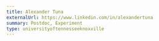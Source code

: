 ```yaml
---
title: Alexander Tuna
externalUrl: https://www.linkedin.com/in/alexandertuna
summary: Postdoc, Experiment
type: universityoftennesseeknoxville
---
```


